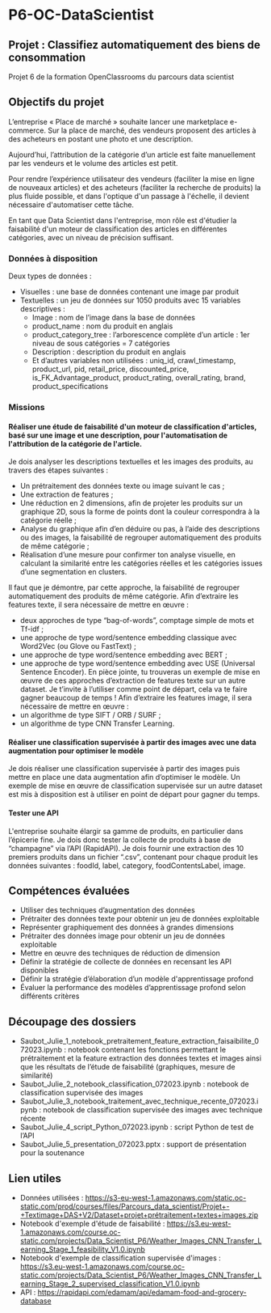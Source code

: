 # P6-OC-DataScientist

## Projet : Classifiez automatiquement des biens de consommation
Projet 6 de la formation OpenClassrooms du parcours data scientist

## Objectifs du projet
L’entreprise « Place de marché » souhaite lancer une marketplace e-commerce. 
Sur la place de marché, des vendeurs proposent des articles à des acheteurs en postant une photo et une description.

Aujourd’hui, l’attribution de la catégorie d’un article est faite manuellement par les vendeurs et le volume des articles est petit. 

Pour rendre l’expérience utilisateur des vendeurs (faciliter la mise en ligne de nouveaux articles) et des acheteurs (faciliter la recherche de produits) la plus fluide possible, et dans l'optique d'un passage à l'échelle, il devient nécessaire d'automatiser cette tâche.

En tant que Data Scientist dans l'entreprise, mon rôle est d'étudier la faisabilité d'un moteur de classification des articles en différentes catégories, avec un niveau de précision suffisant.


### Données à disposition 

Deux types de données :
- Visuelles : une base de données contenant une image par produit
- Textuelles : un jeu de données sur 1050 produits avec 15 variables descriptives :
  - Image : nom de l’image dans la base de données
  - product_name : nom du produit en anglais 
  - product_category_tree  : l’arborescence complète d’un article : 1er niveau de sous catégories = 7 catégories
  - Description : description du produit en anglais
  - Et d’autres variables non utilisées : uniq_id, crawl_timestamp, product_url, pid, retail_price, discounted_price, is_FK_Advantage_product, product_rating, overall_rating, brand, product_specifications

### Missions 

#### Réaliser une étude de faisabilité d'un moteur de classification d'articles, basé sur une image et une description, pour l'automatisation de l'attribution de la catégorie de l'article. 

Je dois analyser les descriptions textuelles et les images des produits, au travers des étapes suivantes : 
- Un prétraitement des données texte ou image suivant le cas ;
- Une extraction de features ;
- Une réduction en 2 dimensions, afin de projeter les produits sur un graphique 2D, sous la forme de points dont la couleur correspondra à la catégorie réelle ;
- Analyse du graphique afin d’en déduire ou pas, à l’aide des descriptions ou des images, la faisabilité de regrouper automatiquement des produits de même catégorie ;
- Réalisation d’une mesure pour confirmer ton analyse visuelle, en calculant la similarité entre les catégories réelles et les catégories issues d’une segmentation en clusters.
  
Il faut que je démontre, par cette approche, la faisabilité de regrouper automatiquement des produits de même catégorie.
Afin d’extraire les features texte, il sera nécessaire de mettre en œuvre : 
- deux approches de type “bag-of-words”, comptage simple de mots et Tf-idf ;
- une approche de type word/sentence embedding classique avec Word2Vec (ou Glove ou FastText) ;
- une approche de type word/sentence embedding avec BERT ;
- une approche de type word/sentence embedding avec USE (Universal Sentence Encoder). 
En pièce jointe, tu trouveras un exemple de mise en œuvre de ces approches d’extraction de features texte sur un autre dataset. Je t’invite à l’utiliser comme point de départ, cela va te faire gagner beaucoup de temps !
Afin d’extraire les features image, il sera nécessaire de mettre en œuvre :
- un algorithme de type SIFT / ORB / SURF ;
- un algorithme de type CNN Transfer Learning.

#### Réaliser une classification supervisée à partir des images avec une data augmentation pour optimiser le modèle

Je dois réaliser une classification supervisée à partir des images puis mettre en place une data augmentation afin d’optimiser le modèle.
Un exemple de mise en œuvre de classification supervisée sur un autre dataset est mis à disposition est à utiliser en point de départ pour gagner du temps.

#### Tester une API 
L'entreprise souhaite élargir sa gamme de produits, en particulier dans l’épicerie fine. 
Je dois donc tester la collecte de produits à base de “champagne” via l’API (RapidAPI).
Je dois fournir une extraction des 10 premiers produits dans un fichier “.csv”, contenant pour chaque produit les données suivantes : foodId, label, category, foodContentsLabel, image.


## Compétences évaluées

- Utiliser des techniques d’augmentation des données
- Prétraiter des données texte pour obtenir un jeu de données exploitable
- Représenter graphiquement des données à grandes dimensions
- Prétraiter des données image pour obtenir un jeu de données exploitable
- Mettre en œuvre des techniques de réduction de dimension
- Définir la stratégie de collecte de données en recensant les API disponibles
- Définir la stratégie d’élaboration d’un modèle d'apprentissage profond
- Évaluer la performance des modèles d’apprentissage profond selon différents critères

## Découpage des dossiers

- Saubot_Julie_1_notebook_pretraitement_feature_extraction_faisaibilite_072023.ipynb : notebook contenant les fonctions permettant le prétraitement et la feature extraction des données textes et images ainsi que les résultats de l’étude de faisabilité (graphiques, mesure de similarité)
- Saubot_Julie_2_notebook_classification_072023.ipynb : notebook de classification supervisée des images
- Saubot_Julie_3_notebook_traitement_avec_technique_recente_072023.ipynb : notebook de classification supervisée des images avec technique récente 
- Saubot_Julie_4_script_Python_072023.ipynb : script Python de test de l’API
- Saubot_Julie_5_presentation_072023.pptx : support de présentation pour la soutenance
  
## Lien utiles

- Données utilisées : https://s3-eu-west-1.amazonaws.com/static.oc-static.com/prod/courses/files/Parcours_data_scientist/Projet+-+Textimage+DAS+V2/Dataset+projet+prétraitement+textes+images.zip
- Notebook d'exemple d'étude de faisabilité : https://s3.eu-west-1.amazonaws.com/course.oc-static.com/projects/Data_Scientist_P6/Weather_Images_CNN_Transfer_Learning_Stage_1_feasibility_V1.0.ipynb
- Notebook d'exemple de classification supervisée d'images : https://s3.eu-west-1.amazonaws.com/course.oc-static.com/projects/Data_Scientist_P6/Weather_Images_CNN_Transfer_Learning_Stage_2_supervised_classification_V1.0.ipynb
- API : https://rapidapi.com/edamam/api/edamam-food-and-grocery-database
